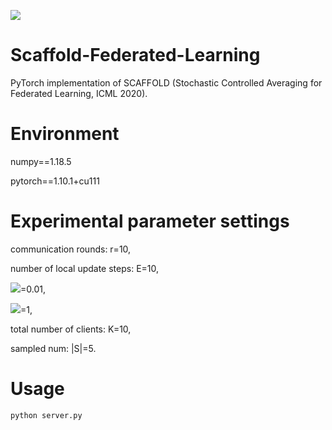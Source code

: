 ![](https://img.shields.io/badge/SCAFFOLD-Federated%20Learning-red)
# Scaffold-Federated-Learning
PyTorch implementation of SCAFFOLD (Stochastic Controlled Averaging for Federated Learning, ICML 2020).

# Environment
numpy==1.18.5

pytorch==1.10.1+cu111

# Experimental parameter settings

communication rounds: r=10,

number of local update steps: E=10,

![](http://latex.codecogs.com/svg.latex?\eta_l)=0.01,

![](http://latex.codecogs.com/svg.latex?\eta_g)=1,

total number of clients: K=10,

sampled num: |S|=5.

# Usage
```
python server.py
``` 
